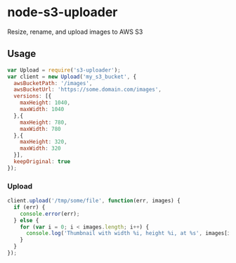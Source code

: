 node-s3-uploader
================

Resize, rename, and upload images to AWS S3

## Usage

```javascript
var Upload = require('s3-uploader');
var client = new Upload('my_s3_bucket', {
  awsBucketPath: '/images',
  awsBucketUrl: 'https://some.domain.com/images',
  versions: [{
    maxHeight: 1040,
    maxWidth: 1040
  },{
    maxHeight: 780,
    maxWidth: 780
  },{
    maxHeight: 320,
    maxWidth: 320
  }],
  keepOriginal: true
});
```

### Upload

```javascript
client.upload('/tmp/some/file', function(err, images) {
  if (err) {
    console.error(err);
  } else {
    for (var i = 0; i < images.length; i++) {
      console.log('Thumbnail with width %i, height %i, at %s', images[i].width, images[i].height, images[i].url);
    }
  }
});
```
